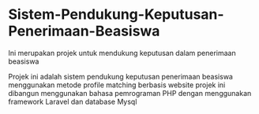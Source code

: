 # Sistem-Pendukung-Keputusan-Penerimaan-Beasiswa


Ini merupakan projek untuk mendukung keputusan dalam penerimaan beasiswa

Projek ini adalah sistem pendukung keputusan penerimaan beasiswa menggunakan metode profile matching berbasis website
projek ini dibangun menggunakan bahasa pemrograman PHP dengan menggunakan framework Laravel dan database Mysql
